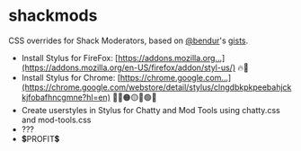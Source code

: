 # shackmods
CSS overrides for Shack Moderators, based on [@bendur](https://github.com/bendur)'s [gists](https://gist.github.com/bendur).

* Install Stylus for FireFox: [https://addons.mozilla.org...](https://addons.mozilla.org/en-US/firefox/addon/styl-us/) 🔥🦊
* Install Stylus for Chrome: [https://chrome.google.com...](https://chrome.google.com/webstore/detail/stylus/clngdbkpkpeebahjckkjfobafhncgmne?hl=en) 🔵🔴🟠🟡🔵🟢🔴
* Create userstyles in Stylus for Chatty and Mod Tools using chatty.css and mod-tools.css
* ???
* 💲PROFIT💲
